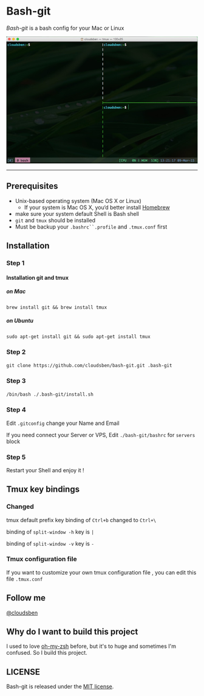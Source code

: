 # Bash-git

_Bash-git_ is a bash config for your Mac or Linux

![image](./demo.jpg)
_____

## Prerequisites

* Unix-based operating system (Mac OS X or Linux)
	* If your system is Mac OS X, you‘d better install [Homebrew](http://brew.sh/)
* make sure your system default Shell is Bash shell
* `git` and `tmux` should be installed
* Must be backup your `.bashrc``.profile` and `.tmux.conf` first

## Installation

### Step 1

#### Installation git and tmux

##### on Mac

`brew install git && brew install tmux`

##### on Ubuntu

`sudo apt-get install git && sudo apt-get install tmux`

### Step 2

`git clone https://github.com/cloudsben/bash-git.git .bash-git`

### Step 3

`/bin/bash ./.bash-git/install.sh`

### Step 4

Edit `.gitconfig` change your Name and Email

If you need connect your Server or VPS, Edit `./bash-git/bashrc` for `servers` block

### Step 5

Restart your Shell and enjoy it !

## Tmux key bindings

### Changed

tmux default prefix key binding of `Ctrl+b` changed to `Ctrl+\`

binding of `split-window -h` key is `|`

binding of `split-window -v` key is `-`

### Tmux configuration file

If you want to customize your own tmux configuration file , you can edit this file `.tmux.conf`

## Follow me

[@cloudsben](https://twitter.com/cloudsben)


## Why do I want to build this project

I used to love [oh-my-zsh](https://github.com/robbyrussell/oh-my-zsh) before, but it's to huge and sometimes I'm confused. So I build this project.

## LICENSE

Bash-git is released under the [MIT license](./MIT-LICENSE.txt).
